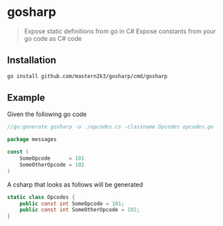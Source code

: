 # gosharp
> Expose static definitions from go in C#
Expose constants from your go code as C# code

## Installation
```sh
go install github.com/mastern2k3/gosharp/cmd/gosharp
```

## Example

Given the following go code

```go
//go:generate gosharp -o ./opcodes.cs -classname Opcodes opcodes.go

package messages

const (
	SomeOpcode      = 101
	SomeOtherOpcode = 102
)
```

A csharp that looks as follows will be generated

```csharp
static class Opcodes {
    public const int SomeOpcode = 101;
    public const int SomeOtherOpcode = 102;
}
```
